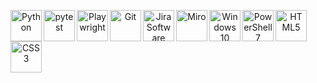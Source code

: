 <p align="center">
<img src="https://cdn.simpleicons.org/python/000/fff" alt="Python" align=left width=50 height=50>
<img src="https://cdn.simpleicons.org/pytest/000/fff" alt="pytest" align=left width=50 height=50>
<img src="https://cdn.simpleicons.org/playwright/000/fff" alt="Playwright" align=left width=50 height=50>
<img src="https://cdn.simpleicons.org/git/000/fff" alt="Git" align=left width=50 height=50>
<img src="https://cdn.simpleicons.org/jirasoftware/000/fff" alt="Jira Software" align=left width=50 height=50>
<img src="https://cdn.simpleicons.org/miro/000/fff" alt="Miro" align=left width=50 height=50>
<img src="https://cdn.simpleicons.org/windows10/000/fff" alt="Windows 10" align=left width=50 height=50>
<img src="https://cdn.simpleicons.org/powershell/000/fff" alt="PowerShell 7" align=left width=50 height=50>
<img src="https://cdn.simpleicons.org/html5/000/fff" alt="HTML5" align=left width=50 height=50>
<img src="https://cdn.simpleicons.org/css3/000/fff" alt="CSS3" align=left width=50 height=50>
</p>
